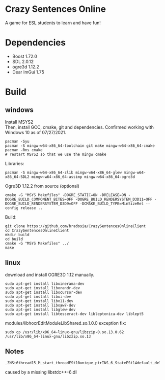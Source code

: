 # Crazy Sentences Online
A game for ESL students to learn and have fun!

# Dependencies
* Boost 1.72.0
* SDL 2.0.12
* ogre3d 1.12.2
* Dear ImGui 1.75

# Build

## windows

Install MSYS2<BR>
Then, install GCC, cmake, git and dependencies. Confirmed working with Windows 10 as of 07/27/2021.
```shell
pacman -Syu
pacman -S mingw-w64-x86_64-toolchain git make mingw-w64-x86_64-cmake
pacman -Rns cmake
# restart MSYS2 so that we use the mingw cmake
```
Libraries:
```shell
pacman -S mingw-w64-x86_64-zlib mingw-w64-x86_64-glew mingw-w64-x86_64-SDL2 mingw-w64-x86_64-assimp mingw-w64-x86_64-ogre3d
```

Ogre3D 1.12.2 from source (optional)

```shell
cmake -G "MSYS Makefiles" -DOGRE_STATIC=ON -DRELEASE=ON -DOGRE_BUILD_COMPONENT_BITES=OFF -DOGRE_BUILD_RENDERSYSTEM_D3D11=OFF -DOGRE_BUILD_RENDERSYSTEM_D3D9=OFF -DCMAKE_BUILD_TYPE=MinSizeRel --config release ..
```
  
Build:
```shell
git clone https://github.com/bradosia/CrazySentencesOnlineClient
cd CrazySentencesOnlineClient
mkdir build
cd build
cmake -G "MSYS Makefiles" ../
make
```

## linux

download and install OGRE3D 1.12 manually.

```shell
sudo apt-get install libxinerama-dev
sudo apt-get install libxrandr-dev
sudo apt-get install libxcursor-dev
sudo apt-get install libxi-dev
sudo apt-get install libx11-dev
sudo apt-get install libxaw7-dev
sudo apt-get install libglew-dev
sudo apt-get install libtesseract-dev libleptonica-dev liblept5
```

modules/libhocrEditModuleLibShared.so.1.0.0 exception fix:
```shell
sudo cp /usr/lib/x86_64-linux-gnu/libzzip-0.so.13.0.62 /usr/lib/x86_64-linux-gnu/libzzip.so.13
```

## Notes

```shell
_ZNSt6thread15_M_start_threadESt10unique_ptrINS_6_StateESt14default_deleteIS1_EEPFvvE
```
caused by a missing libstdc++-6.dll
